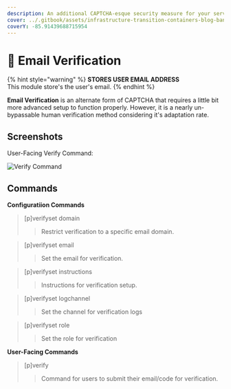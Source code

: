 ```yaml
---
description: An additional CAPTCHA-esque security measure for your server
cover: ../.gitbook/assets/infrastructure-transition-containers-blog-banner.png
coverY: -85.91439688715954
---
```


# 📩 Email Verification

{% hint style="warning" %}
**STORES USER EMAIL ADDRESS**\
This module store's the user's email.
{% endhint %}

**Email Verification** is an alternate form of CAPTCHA that requires a little bit more advanced setup to function properly. However, it is a nearly un-bypassable human verification method considering it's adaptation rate.

## Screenshots

User-Facing Verify Command:

![Verify Command](https://i.imgur.com/e8JBbsx.png)

## Commands

**Configuratiion Commands**

> \[p]verifyset domain
>
> > Restrict verification to a specific email domain.

> \[p]verifyset email
>
> > Set the email for verification.

> \[p]verifyset instructions
>
> > Instructions for verification setup.

> \[p]verifyset logchannel
>
> > Set the channel for verification logs

> \[p]verifyset role
>
> > Set the role for verification

**User-Facing Commands**

> \[p]verify
>
> > Command for users to submit their email/code for verification.
